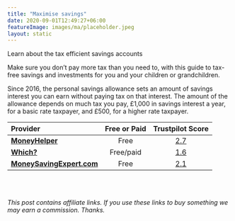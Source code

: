 ```yaml
---
title: "Maximise savings"
date: 2020-09-01T12:49:27+06:00
featureImage: images/ma/placeholder.jpeg
layout: static
---
```


Learn about the tax efficient savings accounts

Make sure you don’t pay more tax than you need to, with this guide to tax-free savings and investments for you and your children or grandchildren.

Since 2016, the personal savings allowance sets an amount of savings interest you can earn without paying tax on that interest. The amount of the allowance depends on much tax you pay, £1,000 in savings interest a year, for a basic rate taxpayer, and £500, for a higher rate taxpayer. 

| Provider      | Free or Paid  |  Trustpilot Score  |
| :-----------          | :--------------:      |  :--------------:         |
| [**MoneyHelper**](https://www.moneyhelper.org.uk/en/savings/types-of-savings/isas-and-other-tax-efficient-ways-to-save-or-invest) | Free | [2.7](https://www.trustpilot.com/review/www.moneyhelper.org.uk) | 
| [**Which?**](https://www.which.co.uk/money/savings-and-isas/savings-accounts/how-to-find-the-best-savings-account-aAWTh2N0jTx5) | Free/paid | [1.6](https://www.trustpilot.com/review/www.which.co.uk) | 
| [**MoneySavingExpert.com**](https://www.moneysavingexpert.com/savings/personal-savings-allowance/) | Free | [2.1](https://www.trustpilot.com/review/www.moneysavingexpert.com) | 
  

<br/><br/>

*This post contains affiliate links. If you use these links to buy something we may
earn a commission. Thanks.*






